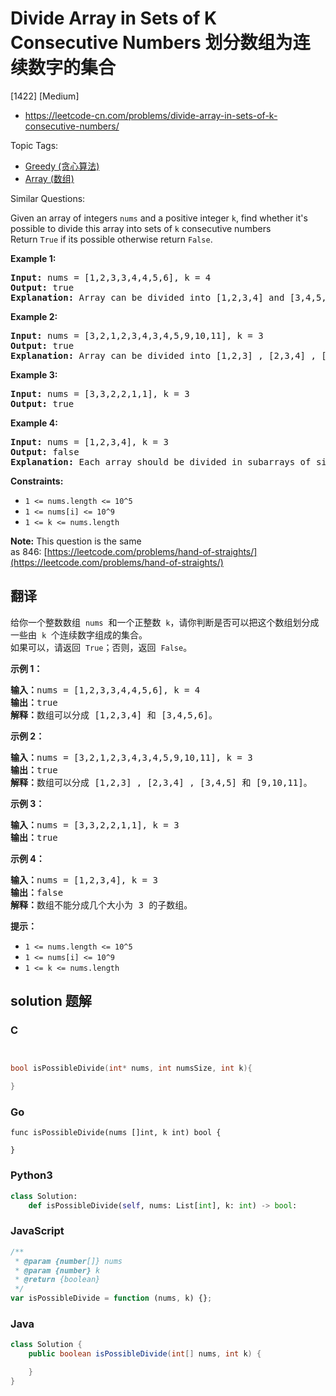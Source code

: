 # Divide Array in Sets of K Consecutive Numbers 划分数组为连续数字的集合

[1422] [Medium]

- https://leetcode-cn.com/problems/divide-array-in-sets-of-k-consecutive-numbers/

Topic Tags:

- [Greedy (贪心算法)](https://leetcode-cn.com/tag/greedy/)
- [Array (数组)](https://leetcode-cn.com/tag/array/)

Similar Questions:

Given an array of integers `nums` and a positive integer `k`, find whether it's possible to divide this array into sets of `k` consecutive numbers  
Return `True` if its possible otherwise return `False`.

**Example 1:**

<pre><strong>Input:</strong> nums = [1,2,3,3,4,4,5,6], k = 4
<strong>Output:</strong> true
<strong>Explanation:</strong> Array can be divided into [1,2,3,4] and [3,4,5,6].
</pre>

**Example 2:**

<pre><strong>Input:</strong> nums = [3,2,1,2,3,4,3,4,5,9,10,11], k = 3
<strong>Output:</strong> true
<strong>Explanation:</strong> Array can be divided into [1,2,3] , [2,3,4] , [3,4,5] and [9,10,11].
</pre>

**Example 3:**

<pre><strong>Input:</strong> nums = [3,3,2,2,1,1], k = 3
<strong>Output:</strong> true
</pre>

**Example 4:**

<pre><strong>Input:</strong> nums = [1,2,3,4], k = 3
<strong>Output:</strong> false
<strong>Explanation:</strong> Each array should be divided in subarrays of size 3.
</pre>

**Constraints:**

- `1 <= nums.length <= 10^5`
- `1 <= nums[i] <= 10^9`
- `1 <= k <= nums.length`

**Note:** This question is the same as 846: [https://leetcode.com/problems/hand-of-straights/](https://leetcode.com/problems/hand-of-straights/)

## 翻译

给你一个整数数组  `nums`  和一个正整数  `k`，请你判断是否可以把这个数组划分成一些由  `k`  个连续数字组成的集合。  
如果可以，请返回  `True`；否则，返回  `False`。

**示例 1：**

<pre><strong>输入：</strong>nums = [1,2,3,3,4,4,5,6], k = 4
<strong>输出：</strong>true
<strong>解释：</strong>数组可以分成 [1,2,3,4] 和 [3,4,5,6]。
</pre>

**示例 2：**

<pre><strong>输入：</strong>nums = [3,2,1,2,3,4,3,4,5,9,10,11], k = 3
<strong>输出：</strong>true
<strong>解释：</strong>数组可以分成 [1,2,3] , [2,3,4] , [3,4,5] 和 [9,10,11]。
</pre>

**示例 3：**

<pre><strong>输入：</strong>nums = [3,3,2,2,1,1], k = 3
<strong>输出：</strong>true
</pre>

**示例 4：**

<pre><strong>输入：</strong>nums = [1,2,3,4], k = 3
<strong>输出：</strong>false
<strong>解释：</strong>数组不能分成几个大小为 3 的子数组。
</pre>

**提示：**

- `1 <= nums.length <= 10^5`
- `1 <= nums[i] <= 10^9`
- `1 <= k <= nums.length`

## solution 题解

### C

```c


bool isPossibleDivide(int* nums, int numsSize, int k){

}
```

### Go

```golang
func isPossibleDivide(nums []int, k int) bool {

}
```

### Python3

```python
class Solution:
    def isPossibleDivide(self, nums: List[int], k: int) -> bool:
```

### JavaScript

```javascript
/**
 * @param {number[]} nums
 * @param {number} k
 * @return {boolean}
 */
var isPossibleDivide = function (nums, k) {};
```

### Java

```java
class Solution {
    public boolean isPossibleDivide(int[] nums, int k) {

    }
}
```
